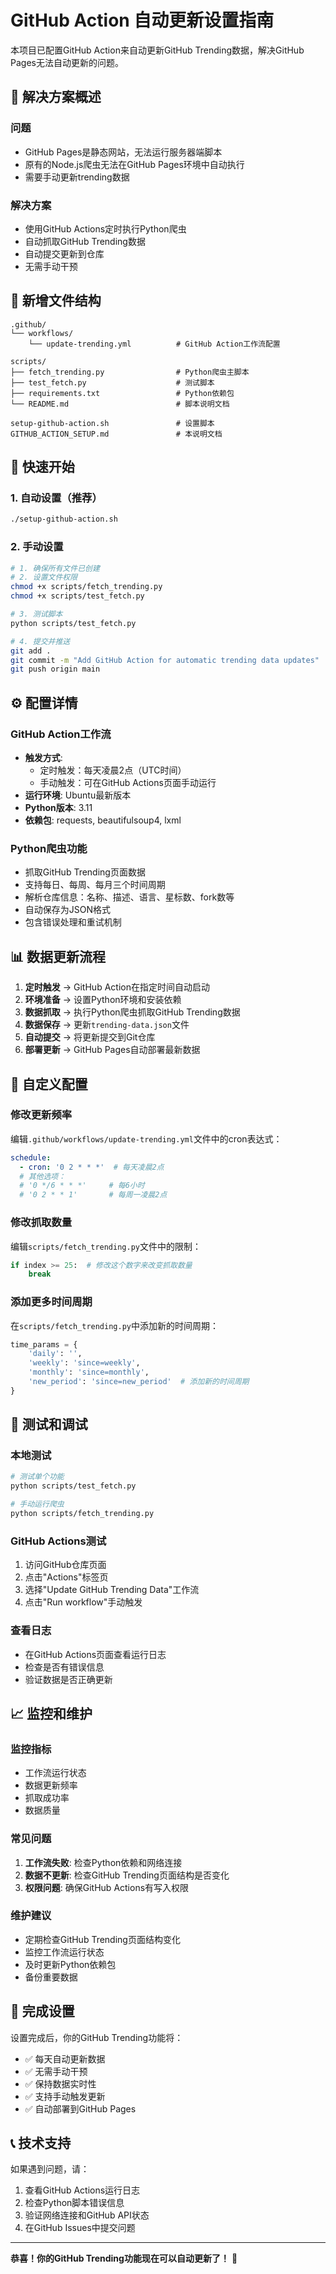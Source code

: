 # GitHub Action 自动更新设置指南

本项目已配置GitHub Action来自动更新GitHub Trending数据，解决GitHub Pages无法自动更新的问题。

## 🎯 解决方案概述

### 问题
- GitHub Pages是静态网站，无法运行服务器端脚本
- 原有的Node.js爬虫无法在GitHub Pages环境中自动执行
- 需要手动更新trending数据

### 解决方案
- 使用GitHub Actions定时执行Python爬虫
- 自动抓取GitHub Trending数据
- 自动提交更新到仓库
- 无需手动干预

## 📁 新增文件结构

```
.github/
└── workflows/
    └── update-trending.yml          # GitHub Action工作流配置

scripts/
├── fetch_trending.py                # Python爬虫主脚本
├── test_fetch.py                    # 测试脚本
├── requirements.txt                 # Python依赖包
└── README.md                        # 脚本说明文档

setup-github-action.sh               # 设置脚本
GITHUB_ACTION_SETUP.md               # 本说明文档
```

## 🚀 快速开始

### 1. 自动设置（推荐）
```bash
./setup-github-action.sh
```

### 2. 手动设置
```bash
# 1. 确保所有文件已创建
# 2. 设置文件权限
chmod +x scripts/fetch_trending.py
chmod +x scripts/test_fetch.py

# 3. 测试脚本
python scripts/test_fetch.py

# 4. 提交并推送
git add .
git commit -m "Add GitHub Action for automatic trending data updates"
git push origin main
```

## ⚙️ 配置详情

### GitHub Action工作流
- **触发方式**: 
  - 定时触发：每天凌晨2点（UTC时间）
  - 手动触发：可在GitHub Actions页面手动运行
- **运行环境**: Ubuntu最新版本
- **Python版本**: 3.11
- **依赖包**: requests, beautifulsoup4, lxml

### Python爬虫功能
- 抓取GitHub Trending页面数据
- 支持每日、每周、每月三个时间周期
- 解析仓库信息：名称、描述、语言、星标数、fork数等
- 自动保存为JSON格式
- 包含错误处理和重试机制

## 📊 数据更新流程

1. **定时触发** → GitHub Action在指定时间自动启动
2. **环境准备** → 设置Python环境和安装依赖
3. **数据抓取** → 执行Python爬虫抓取GitHub Trending数据
4. **数据保存** → 更新`trending-data.json`文件
5. **自动提交** → 将更新提交到Git仓库
6. **部署更新** → GitHub Pages自动部署最新数据

## 🔧 自定义配置

### 修改更新频率
编辑`.github/workflows/update-trending.yml`文件中的cron表达式：
```yaml
schedule:
  - cron: '0 2 * * *'  # 每天凌晨2点
  # 其他选项：
  # '0 */6 * * *'     # 每6小时
  # '0 2 * * 1'       # 每周一凌晨2点
```

### 修改抓取数量
编辑`scripts/fetch_trending.py`文件中的限制：
```python
if index >= 25:  # 修改这个数字来改变抓取数量
    break
```

### 添加更多时间周期
在`scripts/fetch_trending.py`中添加新的时间周期：
```python
time_params = {
    'daily': '',
    'weekly': 'since=weekly',
    'monthly': 'since=monthly',
    'new_period': 'since=new_period'  # 添加新的时间周期
}
```

## 🧪 测试和调试

### 本地测试
```bash
# 测试单个功能
python scripts/test_fetch.py

# 手动运行爬虫
python scripts/fetch_trending.py
```

### GitHub Actions测试
1. 访问GitHub仓库页面
2. 点击"Actions"标签页
3. 选择"Update GitHub Trending Data"工作流
4. 点击"Run workflow"手动触发

### 查看日志
- 在GitHub Actions页面查看运行日志
- 检查是否有错误信息
- 验证数据是否正确更新

## 📈 监控和维护

### 监控指标
- 工作流运行状态
- 数据更新频率
- 抓取成功率
- 数据质量

### 常见问题
1. **工作流失败**: 检查Python依赖和网络连接
2. **数据不更新**: 检查GitHub Trending页面结构是否变化
3. **权限问题**: 确保GitHub Actions有写入权限

### 维护建议
- 定期检查GitHub Trending页面结构变化
- 监控工作流运行状态
- 及时更新Python依赖包
- 备份重要数据

## 🎉 完成设置

设置完成后，你的GitHub Trending功能将：
- ✅ 每天自动更新数据
- ✅ 无需手动干预
- ✅ 保持数据实时性
- ✅ 支持手动触发更新
- ✅ 自动部署到GitHub Pages

## 📞 技术支持

如果遇到问题，请：
1. 查看GitHub Actions运行日志
2. 检查Python脚本错误信息
3. 验证网络连接和GitHub API状态
4. 在GitHub Issues中提交问题

---

**恭喜！你的GitHub Trending功能现在可以自动更新了！** 🎊 